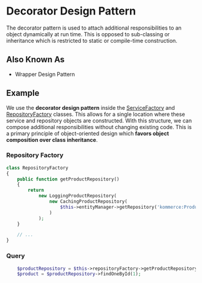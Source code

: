 # Decorator Design Pattern

The decorator pattern is used to attach additional responsibilities to an object
dynamically at run time. This is opposed to sub-classing or inheritance which is restricted
to static or compile-time construction.

## Also Known As

* Wrapper Design Pattern

## Example

We use the **decorator design pattern** inside the
[ServiceFactory](../../../src/Service/ServiceFactory.php) and
[RepositoryFactory](../../../src/EntityRepository/RepositoryFactory.php) classes. This allows for
a single location where these service and repository objects are constructed. With this
structure, we can compose additional responsibilities without changing existing code.
This is a primary principle of object-oriented design which **favors object composition over class inheritance**.

### Repository Factory

```php
class RepositoryFactory
{
    public function getProductRepository()
    {
        return
            new LoggingProductRepository(
                new CachingProductRepository(
                    $this->entityManager->getRepository('kommerce:Product')
                )
            );
    }

    // ...
}
```

### Query

```php
    $productRepository = $this->repositoryFactory->getProductRepository();
    $product = $productRepository->findOneById(1);
```
